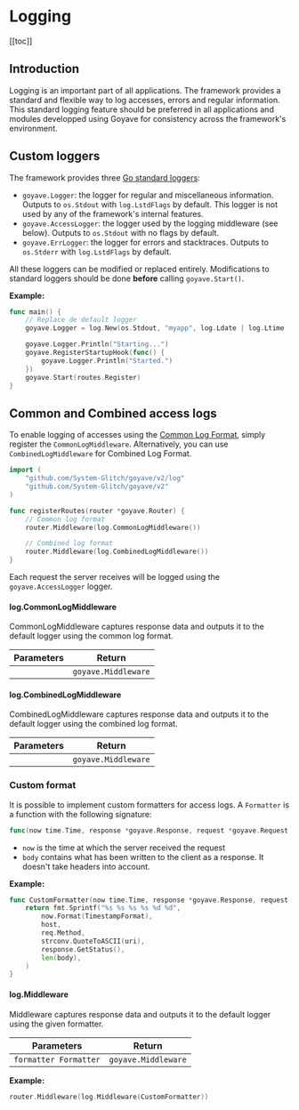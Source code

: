 # Logging

<p><Badge text="Since v2.8.0"/></p>

[[toc]]

## Introduction

Logging is an important part of all applications. The framework provides a standard and flexible way to log accesses, errors and regular information. This standard logging feature should be preferred in all applications and modules developped using Goyave for consistency across the framework's environment.

## Custom loggers

The framework provides three [Go standard loggers](https://golang.org/pkg/log/):
- `goyave.Logger`: the logger for regular and miscellaneous information. Outputs to `os.Stdout` with `log.LstdFlags` by default. This logger is not used by any of the framework's internal features.
- `goyave.AccessLogger`: the logger used by the logging middleware (see below). Outputs to `os.Stdout` with no flags by default.
- `goyave.ErrLogger`: the logger for errors and stacktraces. Outputs to `os.Stderr` with `log.LstdFlags` by default.

All these loggers can be modified or replaced entirely. Modifications to standard loggers should be done **before** calling `goyave.Start()`.

**Example:**
```go
func main() {
    // Replace de default logger
    goyave.Logger = log.New(os.Stdout, "myapp", log.Ldate | log.Ltime | log.Lshortfile)

	goyave.Logger.Println("Starting...")
	goyave.RegisterStartupHook(func() {
		goyave.Logger.Println("Started.")
	})
	goyave.Start(routes.Register)
}
```

## Common and Combined access logs

To enable logging of accesses using the [Common Log Format](https://en.wikipedia.org/wiki/Common_Log_Format), simply register the `CommonLogMiddleware`. Alternatively, you can use `CombinedLogMiddleware` for Combined Log Format.

``` go
import (
    "github.com/System-Glitch/goyave/v2/log"
    "github.com/System-Glitch/goyave/v2"
)

func registerRoutes(router *goyave.Router) {
    // Common log format
    router.Middleware(log.CommonLogMiddleware())

    // Combined log format
    router.Middleware(log.CombinedLogMiddleware())
}
```

Each request the server receives will be logged using the `goyave.AccessLogger` logger.

#### log.CommonLogMiddleware

CommonLogMiddleware captures response data and outputs it to the default logger using the common log format.

| Parameters | Return              |
|------------|---------------------|
|            | `goyave.Middleware` |

#### log.CombinedLogMiddleware

CombinedLogMiddleware captures response data and outputs it to the default logger using the combined log format.

| Parameters | Return              |
|------------|---------------------|
|            | `goyave.Middleware` |

### Custom format

It is possible to implement custom formatters for access logs. A `Formatter` is a function with the following signature:

``` go
func(now time.Time, response *goyave.Response, request *goyave.Request, body []byte) string
```

- `now` is the time at which the server received the request
- `body` contains what has been written to the client as a response. It doesn't take headers into account.

**Example:**
``` go
func CustomFormatter(now time.Time, response *goyave.Response, request *goyave.Request, body []byte) string {
	return fmt.Sprintf("%s %s %s %s %d %d",
		now.Format(TimestampFormat),
		host,
		req.Method,
		strconv.QuoteToASCII(uri),
        response.GetStatus(),
        len(body),
	)
}
```

#### log.Middleware

Middleware captures response data and outputs it to the default logger using the given formatter.

| Parameters            | Return              |
|-----------------------|---------------------|
| `formatter Formatter` | `goyave.Middleware` |

**Example:**
``` go
router.Middleware(log.Middleware(CustomFormatter))
```